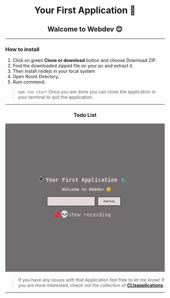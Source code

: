 <div align="center">

#  Your First Application 🤟
## Walcome to Webdev 😊

<div>

<div align="center">

<div align="left">


---

### How to install

1. Click on green **Clone or download** button and choose Download ZIP.
2. Find the downloaded zipped file on your pc and extract it.
3. Then install nodejs in your local system
4. Open Roont Directory,
5. Rum commend.
> ```npm run start```
Once you are done  you can close the application in your terminal to quit the application.

---

</div>

### Todo List

![Todo List perview](public/images/perview.gif "Todo List")

</div>

> If you have any issues with that Application feel free to let me know!
> If you are more interested, check out the collection of [ **CLIsapplications**](https://github.com/DSDmark/CLIsapplications"CLIsapplications").
---